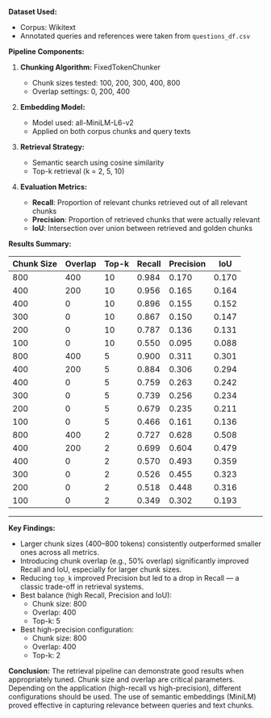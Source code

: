 **Dataset Used:**
- Corpus: Wikitext
- Annotated queries and references were taken from `questions_df.csv`


**Pipeline Components:**
1. **Chunking Algorithm:** FixedTokenChunker
   - Chunk sizes tested: 100, 200, 300, 400, 800
   - Overlap settings: 0, 200, 400

2. **Embedding Model:**
   - Model used: all-MiniLM-L6-v2
   - Applied on both corpus chunks and query texts

3. **Retrieval Strategy:**
   - Semantic search using cosine similarity
   - Top-k retrieval (k = 2, 5, 10)

4. **Evaluation Metrics:**
   - **Recall**: Proportion of relevant chunks retrieved out of all relevant chunks
   - **Precision**: Proportion of retrieved chunks that were actually relevant
   - **IoU**: Intersection over union between retrieved and golden chunks


**Results Summary:**

| Chunk Size | Overlap | Top-k | Recall | Precision | IoU   |
|------------|---------|--------|--------|-----------|-------|
| 800        | 400     | 10     | 0.984  | 0.170     | 0.170 |
| 400        | 200     | 10     | 0.956  | 0.165     | 0.164 |
| 400        | 0       | 10     | 0.896  | 0.155     | 0.152 |
| 300        | 0       | 10     | 0.867  | 0.150     | 0.147 |
| 200        | 0       | 10     | 0.787  | 0.136     | 0.131 |
| 100        | 0       | 10     | 0.550  | 0.095     | 0.088 |
| 800        | 400     | 5      | 0.900  | 0.311     | 0.301 |
| 400        | 200     | 5      | 0.884  | 0.306     | 0.294 |
| 400        | 0       | 5      | 0.759  | 0.263     | 0.242 |
| 300        | 0       | 5      | 0.739  | 0.256     | 0.234 |
| 200        | 0       | 5      | 0.679  | 0.235     | 0.211 |
| 100        | 0       | 5      | 0.466  | 0.161     | 0.136 |
| 800        | 400     | 2      | 0.727  | 0.628     | 0.508 |
| 400        | 200     | 2      | 0.699  | 0.604     | 0.479 |
| 400        | 0       | 2      | 0.570  | 0.493     | 0.359 |
| 300        | 0       | 2      | 0.526  | 0.455     | 0.323 |
| 200        | 0       | 2      | 0.518  | 0.448     | 0.316 |
| 100        | 0       | 2      | 0.349  | 0.302     | 0.193 |

---


**Key Findings:**
- Larger chunk sizes (400–800 tokens) consistently outperformed smaller ones across all metrics.
- Introducing chunk overlap (e.g., 50% overlap) significantly improved Recall and IoU, especially for larger chunk sizes.
- Reducing `top_k` improved Precision but led to a drop in Recall — a classic trade-off in retrieval systems.
- Best balance (high Recall, Precision and IoU):
  - Chunk size: 800
  - Overlap: 400
  - Top-k: 5
- Best high-precision configuration:
  - Chunk size: 800
  - Overlap: 400
  - Top-k: 2


**Conclusion:**
The retrieval pipeline can demonstrate good results when appropriately tuned. 
Chunk size and overlap are critical parameters. Depending on the application (high-recall vs high-precision), different configurations should be used. 
The use of semantic embeddings (MiniLM) proved effective in capturing relevance between queries and text chunks.


